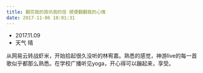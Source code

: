 ```yaml
---
title: 翻完我的简讯我的信 顺便翻翻我的心情
date: 2017-11-06 18:01:31
---
```



- 2017.11.09
- 天气 晴

从网易云转战虾米，开始拾起很久没听的林宥嘉。熟悉的感觉，神游live的每一首歌似乎都那么熟悉。在学校广播听见yoga，开心得可以蹦起来，享受。

